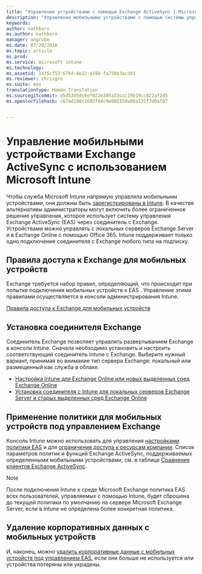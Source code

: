 ```yaml
---
title: "Управление устройствами с помощью Exchange ActiveSync | Microsoft Intune"
description: "Управление мобильными устройствами с помощью системы управления Exchange ActiveSync (EAS) через соединитель с Exchange"
keywords: 
author: nathbarn
ms.author: nathbarn
manager: angrobe
ms.date: 07/29/2016
ms.topic: article
ms.prod: 
ms.service: microsoft-intune
ms.technology: 
ms.assetid: 14f5cf53-6764-4e22-a18b-fa750b3acd41
ms.reviewer: chrisgre
ms.suite: ems
translationtype: Human Translation
ms.sourcegitcommit: d5d5345dc6ef022e385a33ccc19b19cc022af2d5
ms.openlocfilehash: c67ad198c1693f84c9e00d15da00a131f7d0af87


---
```


# Управление мобильными устройствами Exchange ActiveSync с использованием Microsoft Intune
Чтобы служба Microsoft Intune напрямую управляла мобильными устройствами, они должны быть [зарегистрированы в Intune](prerequisites-for-enrollment.md). В качестве альтернативы администраторы могут включить более ограниченное решение управления, которое использует систему управления Exchange ActiveSync (EAS) через соединитель с Exchange. Устройствами можно управлять с локальных серверов Exchange Server и в Exchange Online с помощью Office 365. Intune поддерживает только одно подключение соединителя с Exchange любого типа на подписку.

## Правила доступа к Exchange для мобильных устройств ##

Exchange требуется набор правил, определяющий, что происходит при попытке подключения мобильных устройств к EAS . Управление этими правилами осуществляется в консоли администрирования Intune.

[Правила доступа к Exchange для мобильных устройств](exchange-access-rules-for-mobile-devices.md)

## Установка соединителя Exchange
Соединитель Exchange позволяет управлять развертыванием Exchange в консоли Intune. Сначала необходимо установить и настроить соответствующий соединитель Intune с Exchange. Выберите нужный вариант, принимая во внимание тип сервера Exchange: локальный или размещенный как служба в облаке.

-   [Настройка Intune для Exchange Online или новых выделенных сред Exchange Online](intune-service-to-service-exchange-connector.md)
-   [Установка соединителя с Intune для локальных серверов Exchange Server и старых выделенных сред Exchange Online](intune-on-premises-exchange-connector.md)


## Применение политики для мобильных устройств под управлением Exchange
Консоль Intune можно использовать для управления [настройками политики EAS](exchange-activesync-policy-settings-in-microsoft-intune.md) и для [ограничения доступа к ресурсам компании](restrict-access-to-email-and-o365-services-with-microsoft-intune.md). Список параметров политик и функций Exchange ActiveSync, поддерживаемых определенными мобильными устройствами, см. в таблице [Сравнение клиентов Exchange ActiveSync](http://go.microsoft.com/fwlink/?LinkId=247270).

> [!NOTE]
> После подключения Intune к среде Microsoft Exchange политика EAS всех пользователей, управляемых с помощью Intune, будет сброшена до текущей политики по умолчанию на сервере Microsoft Exchange Server, если в Intune не определена более конкретная политика.

## Удаление корпоративных данных с мобильных устройств
И, наконец, можно [удалить корпоративные данные с мобильных устройств под управлением EAS](wipe-for-exchange-managed-mobile-devices.md), если они больше не используется или устройства потеряны или украдены.



<!--HONumber=Oct16_HO3-->


